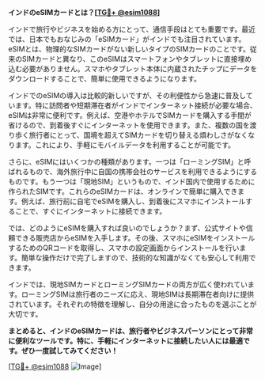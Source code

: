 **インドのeSIMカードとは？[[TG💪+ @esim1088](https://t.me/s/esim1088)]**

インドで旅行やビジネスを始める方にとって、通信手段はとても重要です。最近では、日本でもおなじみの「eSIMカード」がインドでも注目されています。eSIMとは、物理的なSIMカードがない新しいタイプのSIMカードのことです。従来のSIMカードと異なり、このeSIMはスマートフォンやタブレットに直接埋め込む必要がありません。スマホやタブレット本体に内蔵されたチップにデータをダウンロードすることで、簡単に使用できるようになります。

インドでのeSIMの導入は比較的新しいですが、その利便性から急速に普及しています。特に訪問者や短期滞在者がインドでインターネット接続が必要な場合、eSIMは非常に便利です。例えば、空港やホテルでSIMカードを購入する手間が省けるので、到着後すぐにインターネットを使用できます。また、複数の国を渡り歩く旅行者にとって、国境を超えてSIMカードを切り替える煩わしさがなくなります。これにより、手軽にモバイルデータを利用することが可能です。

さらに、eSIMにはいくつかの種類があります。一つは「ローミングSIM」と呼ばれるもので、海外旅行中に自国の携帯会社のサービスを利用できるようにするものです。もう一つは「現地SIM」というもので、インド国内で使用するために作られたSIMです。これらのeSIMカードは、オンラインで簡単に購入できます。例えば、旅行前に自宅でeSIMを購入し、到着後にスマホにインストールすることで、すぐにインターネットに接続できます。

では、どのようにeSIMを購入すれば良いのでしょうか？まず、公式サイトや信頼できる販売店からeSIMを入手します。その後、スマホにeSIMをインストールするためのQRコードを取得し、スマホの設定画面からインストールを行います。簡単な操作だけで完了しますので、技術的な知識がなくても安心して利用できます。

インドでは、現地SIMカードとローミングSIMカードの両方が広く使われています。ローミングSIMは旅行者のニーズに応え、現地SIMは長期滞在者向けに提供されています。それぞれの特徴を理解し、自分の用途に合ったものを選ぶことが大切です。

**まとめると、インドのeSIMカードは、旅行者やビジネスパーソンにとって非常に便利なツールです。特に、手軽にインターネットに接続したい人には最適です。ぜひ一度試してみてください！**

[[TG💪+ @esim1088](https://t.me/s/esim1088) ![Image](https://i.postimg.cc/Y0z9fWf4/image.png)]